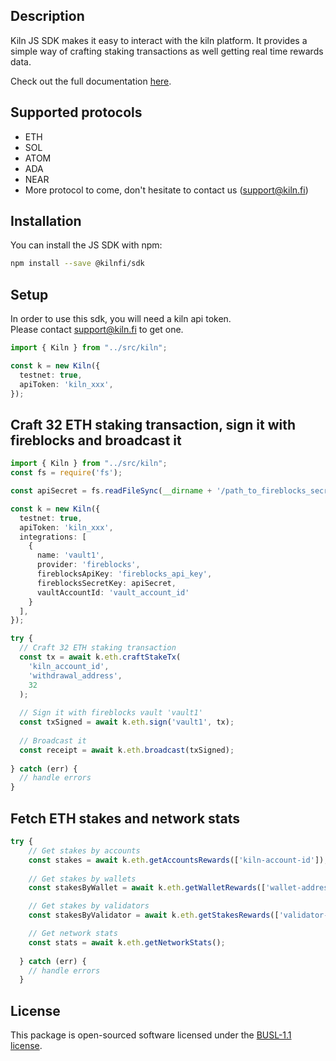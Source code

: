 ## Description

Kiln JS SDK makes it easy to interact with the kiln platform. It provides a simple way of crafting staking transactions as well getting real time rewards data.

Check out the full documentation [here](https://docs.kiln.fi/kiln-connect/).

## Supported protocols
- ETH
- SOL
- ATOM
- ADA
- NEAR
- More protocol to come, don't hesitate to contact us (support@kiln.fi)

## Installation

You can install the JS SDK with npm:

```sh
npm install --save @kilnfi/sdk
```

## Setup
In order to use this sdk, you will need a kiln api token.  
Please contact support@kiln.fi to get one.

```typescript
import { Kiln } from "../src/kiln";

const k = new Kiln({
  testnet: true,
  apiToken: 'kiln_xxx',
});
```

## Craft 32 ETH staking transaction, sign it with fireblocks and broadcast it
```typescript
import { Kiln } from "../src/kiln";
const fs = require('fs');

const apiSecret = fs.readFileSync(__dirname + '/path_to_fireblocks_secret', 'utf8');

const k = new Kiln({
  testnet: true,
  apiToken: 'kiln_xxx',
  integrations: [
    {
      name: 'vault1',
      provider: 'fireblocks',
      fireblocksApiKey: 'fireblocks_api_key',
      fireblocksSecretKey: apiSecret,
      vaultAccountId: 'vault_account_id'
    }
  ],
});

try {
  // Craft 32 ETH staking transaction
  const tx = await k.eth.craftStakeTx(
    'kiln_account_id',
    'withdrawal_address',
    32
  );
  
  // Sign it with fireblocks vault 'vault1'
  const txSigned = await k.eth.sign('vault1', tx);
  
  // Broadcast it
  const receipt = await k.eth.broadcast(txSigned);
  
} catch (err) {
  // handle errors
}
```

## Fetch ETH stakes and network stats
```typescript
try {
    // Get stakes by accounts
    const stakes = await k.eth.getAccountsRewards(['kiln-account-id']);
    
    // Get stakes by wallets
    const stakesByWallet = await k.eth.getWalletRewards(['wallet-address']);

    // Get stakes by validators
    const stakesByValidator = await k.eth.getStakesRewards(['validator-address']);

    // Get network stats
    const stats = await k.eth.getNetworkStats();
    
  } catch (err) {
    // handle errors
  }
```

## License
This package is open-sourced software licensed under the [BUSL-1.1 license](https://github.com/kilnfi/sdk-js/blob/main/LICENSE).

